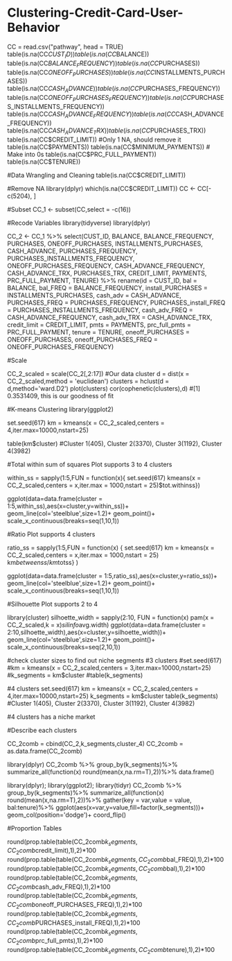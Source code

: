 # Clustering-Credit-Card-User-Behavior

CC = read.csv("pathway", head = TRUE)
table(is.na(CC$CUST_ID))
table(is.na(CC$BALANCE))
table(is.na(CC$BALANCE_FREQUENCY))
table(is.na(CC$PURCHASES))
table(is.na(CC$ONEOFF_PURCHASES))
table(is.na(CC$INSTALLMENTS_PURCHASES))
table(is.na(CC$CASH_ADVANCE))
table(is.na(CC$PURCHASES_FREQUENCY))
table(is.na(CC$ONEOFF_PURCHASES_FREQUENCY))
table(is.na(CC$PURCHASES_INSTALLMENTS_FREQUENCY))
table(is.na(CC$CASH_ADVANCE_FREQUENCY))
table(is.na(CC$CASH_ADVANCE_FREQUENCY))
table(is.na(CC$CASH_ADVANCE_TRX))
table(is.na(CC$PURCHASES_TRX))
table(is.na(CC$CREDIT_LIMIT)) #Only 1 NA, should remove it
table(is.na(CC$PAYMENTS))
table(is.na(CC$MINIMUM_PAYMENTS)) # Make into 0s
table(is.na(CC$PRC_FULL_PAYMENT))
table(is.na(CC$TENURE))

#Data Wrangling and Cleaning
table(is.na(CC$CREDIT_LIMIT))

#Remove NA
library(dplyr)
which(is.na(CC$CREDIT_LIMIT))
CC <- CC[-c(5204), ]

#Subset 
CC_1 <- subset(CC,select = -c(16))

#Recode Variables
library(tidyverse)
library(dplyr)

CC_2 <- CC_1 %>%
  select(CUST_ID, BALANCE, BALANCE_FREQUENCY, PURCHASES, ONEOFF_PURCHASES, INSTALLMENTS_PURCHASES, CASH_ADVANCE, PURCHASES_FREQUENCY, PURCHASES_INSTALLMENTS_FREQUENCY, ONEOFF_PURCHASES_FREQUENCY,
         CASH_ADVANCE_FREQUENCY, CASH_ADVANCE_TRX, PURCHASES_TRX, CREDIT_LIMIT, PAYMENTS, PRC_FULL_PAYMENT, TENURE) %>%
  rename(id = CUST_ID, bal = BALANCE, bal_FREQ = BALANCE_FREQUENCY, install_PURCHASES = INSTALLMENTS_PURCHASES, cash_adv = CASH_ADVANCE, PURCHASES_FREQ = PURCHASES_FREQUENCY, PURCHASES_install_FREQ = PURCHASES_INSTALLMENTS_FREQUENCY,
         cash_adv_FREQ = CASH_ADVANCE_FREQUENCY, cash_adv_TRX = CASH_ADVANCE_TRX, credit_limit = CREDIT_LIMIT, pmts = PAYMENTS, prc_full_pmts = PRC_FULL_PAYMENT, tenure = TENURE, oneoff_PURCHASES = ONEOFF_PURCHASES, oneoff_PURCHASES_FREQ = ONEOFF_PURCHASES_FREQUENCY)


#Scale

CC_2_scaled = scale(CC_2[,2:17]) #Our data cluster
d = dist(x = CC_2_scaled,method = 'euclidean') 
clusters = hclust(d = d,method='ward.D2')
plot(clusters)
cor(cophenetic(clusters),d) #[1] 0.3531409, this is our goodness of fit

#K-means Clustering
library(ggplot2)

set.seed(617)
km = kmeans(x = CC_2_scaled,centers = 4,iter.max=10000,nstart=25)

table(km$cluster) #Cluster 1(405), Cluster 2(3370), Cluster 3(1192), Cluster 4(3982)

#Total within sum of squares Plot supports 3 to 4 clusters

within_ss = sapply(1:5,FUN = function(x){
  set.seed(617)
  kmeans(x = CC_2_scaled,centers = x,iter.max = 1000,nstart = 25)$tot.withinss})

ggplot(data=data.frame(cluster = 1:5,within_ss),aes(x=cluster,y=within_ss))+
  geom_line(col='steelblue',size=1.2)+
  geom_point()+
  scale_x_continuous(breaks=seq(1,10,1))

#Ratio Plot supports 4 clusters

ratio_ss = sapply(1:5,FUN = function(x) {
  set.seed(617)
  km = kmeans(x = CC_2_scaled,centers = x,iter.max = 1000,nstart = 25)
  km$betweenss/km$totss} )

ggplot(data=data.frame(cluster = 1:5,ratio_ss),aes(x=cluster,y=ratio_ss))+
  geom_line(col='steelblue',size=1.2)+
  geom_point()+
  scale_x_continuous(breaks=seq(1,10,1))

#Silhouette Plot supports 2 to 4

library(cluster)
silhoette_width = sapply(2:10,
                         FUN = function(x) pam(x = CC_2_scaled,k = x)$silinfo$avg.width)
ggplot(data=data.frame(cluster = 2:10,silhoette_width),aes(x=cluster,y=silhoette_width))+
  geom_line(col='steelblue',size=1.2)+
  geom_point()+
  scale_x_continuous(breaks=seq(2,10,1))

#check cluster sizes to find out niche segments
#3 clusters
#set.seed(617)
#km = kmeans(x = CC_2_scaled,centers = 3,iter.max=10000,nstart=25)
#k_segments = km$cluster
#table(k_segments)

#4 clusters
set.seed(617)
km = kmeans(x = CC_2_scaled,centers = 4,iter.max=10000,nstart=25)
k_segments = km$cluster
table(k_segments) #Cluster 1(405), Cluster 2(3370), Cluster 3(1192), Cluster 4(3982)

#4 clusters has a niche market

#Describe each clusters

CC_2comb = cbind(CC_2,k_segments,cluster_4)
CC_2comb = as.data.frame(CC_2comb)

library(dplyr)
CC_2comb %>%
  group_by(k_segments)%>%
  summarize_all(function(x) round(mean(x,na.rm=T),2))%>%
  data.frame()

library(dplyr); library(ggplot2); library(tidyr)
CC_2comb %>%
  group_by(k_segments)%>%
  summarize_all(function(x) round(mean(x,na.rm=T),2))%>%
  gather(key = var,value = value, bal:tenure)%>%
  ggplot(aes(x=var,y=value,fill=factor(k_segments)))+
  geom_col(position='dodge')+
  coord_flip()

#Proportion Tables

round(prop.table(table(CC_2comb$k_segments,CC_2comb$credit_limit),1),2)*100
round(prop.table(table(CC_2comb$k_segments,CC_2comb$bal_FREQ),1),2)*100
round(prop.table(table(CC_2comb$k_segments,CC_2comb$bal),1),2)*100
round(prop.table(table(CC_2comb$k_segments,CC_2comb$cash_adv_FREQ),1),2)*100
round(prop.table(table(CC_2comb$k_segments,CC_2comb$oneoff_PURCHASES_FREQ),1),2)*100
round(prop.table(table(CC_2comb$k_segments,CC_2comb$PURCHASES_install_FREQ),1),2)*100
round(prop.table(table(CC_2comb$k_segments,CC_2comb$prc_full_pmts),1),2)*100
round(prop.table(table(CC_2comb$k_segments,CC_2comb$tenure),1),2)*100





